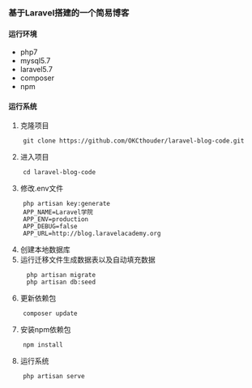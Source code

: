 ### 基于Laravel搭建的一个简易博客
#### 运行环境
* php7
* mysql5.7
* laravel5.7
* composer
* npm

#### 运行系统
1. 克隆项目
```
	git clone https://github.com/OKCthouder/laravel-blog-code.git
```
2. 进入项目
```
	cd laravel-blog-code
```
3. 修改.env文件
```
	php artisan key:generate
	APP_NAME=Laravel学院
	APP_ENV=production
	APP_DEBUG=false
	APP_URL=http://blog.laravelacademy.org
   ```
4. 创建本地数据库
5. 运行迁移文件生成数据表以及自动填充数据
```
	 php artisan migrate
     php artisan db:seed
```
6. 更新依赖包
```
	composer update
```
7. 安装npm依赖包
```
	npm install
```
8. 运行系统
```
	php artisan serve
```